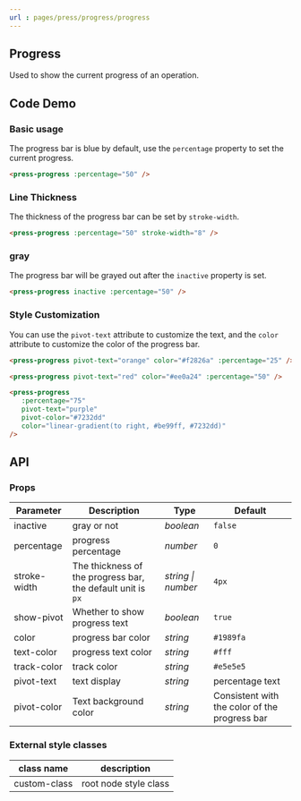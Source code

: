 ```yaml
---
url : pages/press/progress/progress
---
```


## Progress 

Used to show the current progress of an operation.


## Code Demo

### Basic usage

The progress bar is blue by default, use the `percentage` property to set the current progress.

```html
<press-progress :percentage="50" />
```

### Line Thickness

The thickness of the progress bar can be set by `stroke-width`.

```html
<press-progress :percentage="50" stroke-width="8" />
```

### gray

The progress bar will be grayed out after the `inactive` property is set.

```html
<press-progress inactive :percentage="50" />
```

### Style Customization

You can use the `pivot-text` attribute to customize the text, and the `color` attribute to customize the color of the progress bar.

```html
<press-progress pivot-text="orange" color="#f2826a" :percentage="25" />

<press-progress pivot-text="red" color="#ee0a24" :percentage="50" />

<press-progress
   :percentage="75"
   pivot-text="purple"
   pivot-color="#7232dd"
   color="linear-gradient(to right, #be99ff, #7232dd)"
/>
```

## API

### Props

| Parameter    | Description                                                 | Type               | Default                                       |
| ------------ | ----------------------------------------------------------- | ------------------ | --------------------------------------------- |
| inactive     | gray or not                                                 | _boolean_          | `false`                                       |
| percentage   | progress percentage                                         | _number_           | `0`                                           |
| stroke-width | The thickness of the progress bar, the default unit is `px` | _string \| number_ | `4px`                                         |
| show-pivot   | Whether to show progress text                               | _boolean_          | `true`                                        |
| color        | progress bar color                                          | _string_           | `#1989fa`                                     |
| text-color   | progress text color                                         | _string_           | `#fff`                                        |
| track-color  | track color                                                 | _string_           | `#e5e5e5`                                     |
| pivot-text   | text display                                                | _string_           | percentage text                               |
| pivot-color  | Text background color                                       | _string_           | Consistent with the color of the progress bar |

### External style classes

| class name   | description           |
| ------------ | --------------------- |
| custom-class | root node style class |